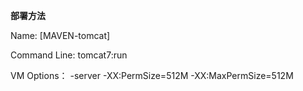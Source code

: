 **部署方法**

Name: 
[MAVEN-tomcat]

Command Line:
tomcat7:run

VM Options：
-server -XX:PermSize=512M -XX:MaxPermSize=512M
